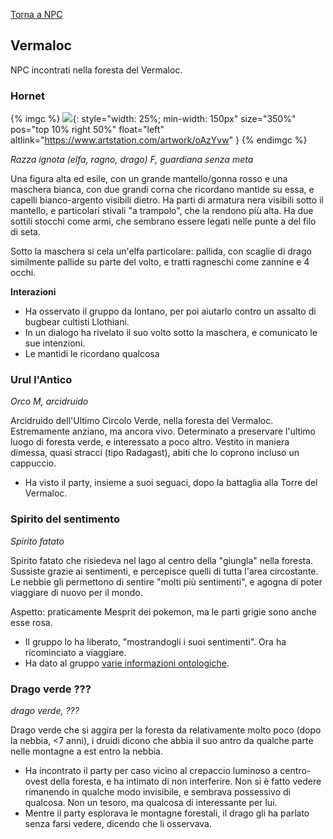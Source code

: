 [Torna a NPC](../npc)

## Vermaloc

NPC incontrati nella foresta del Vermaloc.

### Hornet

{% imgc %}
![](https://cdna.artstation.com/p/assets/images/images/032/065/878/large/moira-mcmahon-hollowknighthornet.jpg?1605376747){: style="width: 25%; min-width: 150px" size="350%" pos="top 10% right 50%" float="left" altlink="https://www.artstation.com/artwork/oAzYvw" }
{% endimgc %}

*Razza ignota (elfa, ragno, drago) F, guardiana senza meta*

Una figura alta ed esile, con un grande mantello/gonna rosso e una maschera bianca, con due grandi corna che ricordano mantide su essa, e capelli bianco-argento visibili dietro. Ha parti di armatura nera visibili sotto il mantello, e particolari stivali "a trampolo", che la rendono più alta. Ha due sottili stocchi come armi, che sembrano essere legati nelle punte a del filo di seta.

Sotto la maschera si cela un'elfa particolare: pallida, con scaglie di drago similmente pallide su parte del volto, e tratti ragneschi come zannine e 4 occhi.

**Interazioni**

- Ha osservato il gruppo da lontano, per poi aiutarlo contro un assalto di bugbear cultisti Llothiani.
- In un dialogo ha rivelato il suo volto sotto la maschera, e comunicato le sue intenzioni.
- Le mantidi le ricordano qualcosa

### Urul l'Antico
*Orco M, arcidruido*

Arcidruido dell'Ultimo Circolo Verde, nella foresta del Vermaloc. Estremamente anziano, ma ancora vivo.
Determinato a preservare l'ultimo luogo di foresta verde, e interessato a poco altro.
Vestito in maniera dimessa, quasi stracci (tipo Radagast), abiti che lo coprono incluso un cappuccio.

- Ha visto il party, insieme a suoi seguaci, dopo la battaglia alla Torre del Vermaloc.

### Spirito del sentimento
*Spirito fatato*

Spirito fatato che risiedeva nel lago al centro della "giungla" nella foresta. Sussiste grazie ai sentimenti, e percepisce quelli di tutta l'area circostante. Le nebbie gli permettono di sentire "molti più sentimenti", e agogna di poter viaggiare di nuovo per il mondo.

Aspetto: praticamente Mesprit dei pokemon, ma le parti grigie sono anche esse rosa.

- Il gruppo lo ha liberato, "mostrandogli i suoi sentimenti". Ora ha ricominciato a viaggiare.
- Ha dato al gruppo [varie informazioni ontologiche]({{site.baseurl}}/xho/sessioni#sessione-19---la-forza-del-sentimento).

### Drago verde ???
*drago verde, ???*

Drago verde che si aggira per la foresta da relativamente molto poco (dopo la nebbia, <7 anni), i druidi dicono che abbia il suo antro da qualche parte nelle montagne a est entro la nebbia.

- Ha incontrato il party per caso vicino al crepaccio luminoso a centro-ovest della foresta, e ha intimato di non interferire. Non si è fatto vedere rimanendo in qualche modo invisibile, e sembrava possessivo di qualcosa. Non un tesoro, ma qualcosa di interessante per lui.
- Mentre il party esplorava le montagne forestali, il drago gli ha parlato senza farsi vedere, dicendo che li osservava.